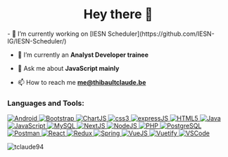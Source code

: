 <h1 align="center">Hey there 👋</h1>
- 🔭 I’m currently working on [IESN Scheduler](https://github.com/IESN-IG/IESN-Scheduler/)

- 🌱 I’m currently an **Analyst Developer trainee**

- 💬 Ask me about **JavaScript mainly**

- 📫 How to reach me **me@thibaultclaude.be**


<h3 align="left">Languages and Tools:</h3>
<p align="left"> 
    <a href="https://developer.android.com" target="_blank">    
        <img src="https://flat.badgen.net/badge/icon/Android?label&scale=1.5&icon=https://raw.githubusercontent.com/devicons/devicon/9c6bfdb9783cdfe1018666ed76adcfd3eab6fad6/icons/android/android-plain.svg" alt="Android"/> 
    </a> 
    <a href="https://getbootstrap.com" target="_blank"> 
        <img src="https://flat.badgen.net/badge/icon/Bootstrap?label&scale=1.5&icon=https://upload.wikimedia.org/wikipedia/commons/b/b2/Bootstrap_logo.svg" alt="Bootstrap"/> 
    </a> 
    <a href="https://www.chartjs.org" target="_blank"> 
        <img src="https://flat.badgen.net/badge/icon/ChartJS?label&scale=1.5&icon=https://www.chartjs.org/media/logo.svg" alt="ChartJS"/> 
    </a> 
    <a href="https://developer.mozilla.org/en-US/docs/Web/CSS" target="_blank"> 
        <img src="https://flat.badgen.net/badge/icon/CSS3?label&scale=1.5&icon=https://raw.githubusercontent.com/devicons/devicon/9c6bfdb9783cdfe1018666ed76adcfd3eab6fad6/icons/css3/css3-plain.svg" alt="css3"/> 
    </a> 
    <a href="https://expressjs.com" target="_blank"> 
        <img src="https://flat.badgen.net/badge/icon/expressJS?label&scale=1.5&icon=https://raw.githubusercontent.com/devicons/devicon/master/icons/express/express-original-wordmark.svg" alt="expressJS"/> 
    </a> 
    <a href="https://developer.mozilla.org/en-US/docs/Web/HTML" target="_blank"> 
        <img src="https://flat.badgen.net/badge/icon/HTML5?label&scale=1.5&icon=https://raw.githubusercontent.com/devicons/devicon/9c6bfdb9783cdfe1018666ed76adcfd3eab6fad6/icons/html5/html5-plain.svg" alt="HTML5"/> 
    </a> 
    <a href="https://www.java.com" target="_blank"> 
        <img src="https://flat.badgen.net/badge/icon/Java?label&scale=1.5&icon=https://raw.githubusercontent.com/devicons/devicon/9c6bfdb9783cdfe1018666ed76adcfd3eab6fad6/icons/java/java-original.svg" alt="Java"/> 
    </a> 
    <a href="https://developer.mozilla.org/en-US/docs/Web/JavaScript" target="_blank"> 
        <img src="https://flat.badgen.net/badge/icon/JavaScript?label&scale=1.5&icon=https://raw.githubusercontent.com/devicons/devicon/9c6bfdb9783cdfe1018666ed76adcfd3eab6fad6/icons/javascript/javascript-plain.svg" alt="JavaScript"/> 
    </a> 
    <a href="https://www.mysql.com/" target="_blank"> 
        <img src="https://flat.badgen.net/badge/icon/MySQL?label&scale=1.5&icon=https://raw.githubusercontent.com/devicons/devicon/9c6bfdb9783cdfe1018666ed76adcfd3eab6fad6/icons/mysql/mysql-plain.svg" alt="MySQL"/> 
    </a> 
    <a href="https://nextjs.org/" target="_blank"> 
        <img src="https://flat.badgen.net/badge/icon/NextJS?label&scale=1.5&icon=https://cdn.worldvectorlogo.com/logos/nextjs-3.svg" alt="NextJS"/> 
    </a> 
    <a href="https://nodejs.org" target="_blank"> 
        <img src="https://flat.badgen.net/badge/icon/NodeJS?label&scale=1.5&icon=https://raw.githubusercontent.com/devicons/devicon/9c6bfdb9783cdfe1018666ed76adcfd3eab6fad6/icons/nodejs/nodejs-original.svg" alt="NodeJS"/> 
    </a> 
    <a href="https://www.php.net" target="_blank"> 
        <img src="https://flat.badgen.net/badge/icon/PHP?label&scale=1.5&icon=https://raw.githubusercontent.com/devicons/devicon/9c6bfdb9783cdfe1018666ed76adcfd3eab6fad6/icons/php/php-plain.svg" alt="PHP"/> 
    </a> 
    <a href="https://www.postgresql.org" target="_blank"> 
        <img src="https://flat.badgen.net/badge/icon/PostgreSQL?label&scale=1.5&icon=https://raw.githubusercontent.com/devicons/devicon/9c6bfdb9783cdfe1018666ed76adcfd3eab6fad6/icons/postgresql/postgresql-plain.svg" alt="PostgreSQL"/> 
    </a> 
    <a href="https://postman.com" target="_blank"> 
        <img src="https://flat.badgen.net/badge/icon/Postman?label&scale=1.5&icon=https://www.vectorlogo.zone/logos/getpostman/getpostman-icon.svg" alt="Postman"/> 
    </a> 
    <a href="https://reactjs.org/" target="_blank"> 
        <img src="https://flat.badgen.net/badge/icon/ReactJS?label&scale=1.5&icon=https://raw.githubusercontent.com/devicons/devicon/9c6bfdb9783cdfe1018666ed76adcfd3eab6fad6/icons/react/react-original.svg" alt="React"/> 
    </a> <a href="https://redux.js.org" target="_blank"> 
        <img src="https://flat.badgen.net/badge/icon/Redux?label&scale=1.5&icon=https://raw.githubusercontent.com/devicons/devicon/9c6bfdb9783cdfe1018666ed76adcfd3eab6fad6/icons/redux/redux-original.svg" alt="Redux"/> 
    </a> 
    <a href="https://spring.io/" target="_blank"> 
        <img src="https://flat.badgen.net/badge/icon/Spring?label&scale=1.5&icon=https://www.vectorlogo.zone/logos/springio/springio-icon.svg" alt="Spring"/> 
    </a> 
    <a href="https://vuejs.org/" target="_blank"> 
        <img src="https://flat.badgen.net/badge/icon/VueJS?label&scale=1.5&icon=https://raw.githubusercontent.com/devicons/devicon/9c6bfdb9783cdfe1018666ed76adcfd3eab6fad6/icons/vuejs/vuejs-original.svg" alt="VueJS"/> 
    </a> 
    <a href="https://vuetifyjs.com/en/" target="_blank"> 
        <img src="https://flat.badgen.net/badge/icon/Vuetify?label&scale=1.5&icon=https://bestofjs.org/logos/vuetify.svg" alt="Vuetify"/> 
    </a> 
    <a href="https://code.visualstudio.com/" target="_blank"> 
        <img src="https://flat.badgen.net/badge/icon/VSCode?label&scale=1.5&icon=https://upload.wikimedia.org/wikipedia/commons/9/9a/Visual_Studio_Code_1.35_icon.svg" alt="VSCode"/> 
    </a> 
</p>

<p>
    <img align="center" src="https://github-readme-stats.vercel.app/api/top-langs?username=tclaude94&show_icons=true&theme=dark&locale=en&layout=compact" alt="tclaude94" />
</p>

